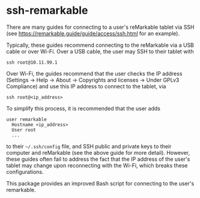 # ssh-remarkable
There are many guides for connecting to a user's reMarkable tablet via SSH (see https://remarkable.guide/guide/access/ssh.html for an example).

Typically, these guides recommend connecting to the reMarkable via a USB cable or over Wi-Fi. Over a USB cable, the user may SSH to their tablet with
```
ssh root@10.11.99.1
```

Over Wi-Fi, the guides recommend that the user checks the IP address (Settings -> Help -> About -> Copyrights and licenses -> Under GPLv3 Compliance) and 
use this IP address to connect to the tablet, via
```
ssh root@<ip_address>
```

To simplify this process, it is recommended that the user adds
```
user remarkable
  Hostname <ip_address>
  User root
  ...
```
to their `~/.ssh/config` file, and SSH public and private keys to their computer and reMarkable (see the above guide for more detail). However, these 
guides often fail to address the fact that the IP address of the user's tablet may change upon reconnecting with the Wi-Fi, which breaks these 
configurations.

This package provides an improved Bash script for connecting to the user's remarkable.
